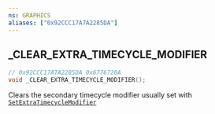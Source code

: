 ```yaml
---
ns: GRAPHICS
aliases: ["0x92CCC17A7A2285DA"]
---
```

## _CLEAR_EXTRA_TIMECYCLE_MODIFIER

```c
// 0x92CCC17A7A2285DA 0x6776720A
void _CLEAR_EXTRA_TIMECYCLE_MODIFIER();
```
Clears the secondary timecycle modifier usually set with [`SetExtraTimecycleModifier`](#_0X3B2FD68DB5F8331C)
